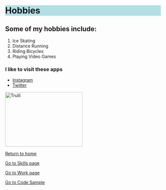 <!DOCTYPE html>
<html>
<body>

<h1 style="background-color:powderblue;">Hobbies</h1>

<h2>Some of my hobbies include:</h2>
<ol>
<li>Ice Skating</li>
<li>Distance Running</li>
<li>Riding Bicycles</li>
<li>Playing Video Games</li>
</ol>

<h3>I like to visit these apps</h3>
  <ul>
<li><a href="https://www.instagram.com/">Instagram</a></li>
<li><a href="https://www.twitter.com">Twitter</a></li>
</ul>
 <img src="https://upload.wikimedia.org/wikipedia/commons/9/95/Instagram_logo_2022.svg" alt="Trulli" width="250" height="176">
<p><a href="./README.md">Return to home</a></p>
  <p><a href="./Skills.md">Go to Skills page</a></p>
  <p><a href="./Work.md">Go to Work page</a></p>
  <p><a href="./Code_sample.md">Go to Code Sample</a></p>

</body>
</html>
